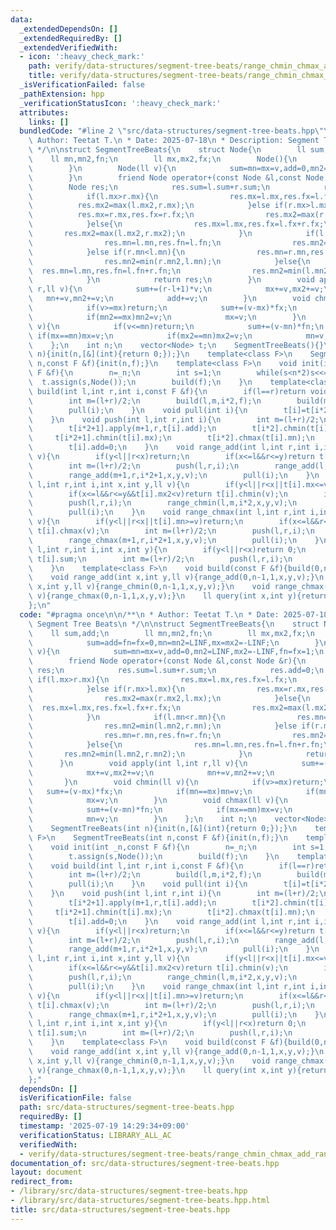 ```yaml
---
data:
  _extendedDependsOn: []
  _extendedRequiredBy: []
  _extendedVerifiedWith:
  - icon: ':heavy_check_mark:'
    path: verify/data-structures/segment-tree-beats/range_chmin_chmax_add_range_sum.test.cpp
    title: verify/data-structures/segment-tree-beats/range_chmin_chmax_add_range_sum.test.cpp
  _isVerificationFailed: false
  _pathExtension: hpp
  _verificationStatusIcon: ':heavy_check_mark:'
  attributes:
    links: []
  bundledCode: "#line 2 \"src/data-structures/segment-tree-beats.hpp\"\n\n/**\n *\
    \ Author: Teetat T.\n * Date: 2025-07-18\n * Description: Segment Tree Beats\n\
    \ */\n\nstruct SegmentTreeBeats{\n    struct Node{\n        ll sum,add;\n    \
    \    ll mn,mn2,fn;\n        ll mx,mx2,fx;\n        Node(){\n            sum=add=fn=fx=0,mn=mn2=LINF,mx=mx2=-LINF;\n\
    \        }\n        Node(ll v){\n            sum=mn=mx=v,add=0,mn2=LINF,mx2=-LINF,fn=fx=1;\n\
    \        }\n        friend Node operator+(const Node &l,const Node &r){\n    \
    \        Node res;\n            res.sum=l.sum+r.sum;\n            res.add=0;\n\
    \            if(l.mx>r.mx){\n                res.mx=l.mx,res.fx=l.fx;\n      \
    \          res.mx2=max(l.mx2,r.mx);\n            }else if(r.mx>l.mx){\n      \
    \          res.mx=r.mx,res.fx=r.fx;\n                res.mx2=max(r.mx2,l.mx);\n\
    \            }else{\n                res.mx=l.mx,res.fx=l.fx+r.fx;\n         \
    \       res.mx2=max(l.mx2,r.mx2);\n            }\n            if(l.mn<r.mn){\n\
    \                res.mn=l.mn,res.fn=l.fn;\n                res.mn2=min(l.mn2,r.mn);\n\
    \            }else if(r.mn<l.mn){\n                res.mn=r.mn,res.fn=r.fn;\n\
    \                res.mn2=min(r.mn2,l.mn);\n            }else{\n              \
    \  res.mn=l.mn,res.fn=l.fn+r.fn;\n                res.mn2=min(l.mn2,r.mn2);\n\
    \            }\n            return res;\n        }\n        void apply(int l,int\
    \ r,ll v){\n            sum+=(r-l+1)*v;\n            mx+=v,mx2+=v;\n         \
    \   mn+=v,mn2+=v;\n            add+=v;\n        }\n        void chmin(ll v){\n\
    \            if(v>=mx)return;\n            sum+=(v-mx)*fx;\n            if(mn==mx)mn=v;\n\
    \            if(mn2==mx)mn2=v;\n            mx=v;\n        }\n        void chmax(ll\
    \ v){\n            if(v<=mn)return;\n            sum+=(v-mn)*fn;\n           \
    \ if(mx==mn)mx=v;\n            if(mx2==mn)mx2=v;\n            mn=v;\n        }\n\
    \    };\n    int n;\n    vector<Node> t;\n    SegmentTreeBeats(){}\n    SegmentTreeBeats(int\
    \ n){init(n,[&](int){return 0;});}\n    template<class F>\n    SegmentTreeBeats(int\
    \ n,const F &f){init(n,f);}\n    template<class F>\n    void init(int _n,const\
    \ F &f){\n        n=_n;\n        int s=1;\n        while(s<n*2)s<<=1;\n      \
    \  t.assign(s,Node());\n        build(f);\n    }\n    template<class F>\n    void\
    \ build(int l,int r,int i,const F &f){\n        if(l==r)return void(t[i]=f(l));\n\
    \        int m=(l+r)/2;\n        build(l,m,i*2,f);\n        build(m+1,r,i*2+1,f);\n\
    \        pull(i);\n    }\n    void pull(int i){\n        t[i]=t[i*2]+t[i*2+1];\n\
    \    }\n    void push(int l,int r,int i){\n        int m=(l+r)/2;\n        t[i*2].apply(l,m,t[i].add);\n\
    \        t[i*2+1].apply(m+1,r,t[i].add);\n        t[i*2].chmin(t[i].mx);\n   \
    \     t[i*2+1].chmin(t[i].mx);\n        t[i*2].chmax(t[i].mn);\n        t[i*2+1].chmax(t[i].mn);\n\
    \        t[i].add=0;\n    }\n    void range_add(int l,int r,int i,int x,int y,ll\
    \ v){\n        if(y<l||r<x)return;\n        if(x<=l&&r<=y)return t[i].apply(l,r,v);\n\
    \        int m=(l+r)/2;\n        push(l,r,i);\n        range_add(l,m,i*2,x,y,v);\n\
    \        range_add(m+1,r,i*2+1,x,y,v);\n        pull(i);\n    }\n    void range_chmin(int\
    \ l,int r,int i,int x,int y,ll v){\n        if(y<l||r<x||t[i].mx<=v)return;\n\
    \        if(x<=l&&r<=y&&t[i].mx2<v)return t[i].chmin(v);\n        int m=(l+r)/2;\n\
    \        push(l,r,i);\n        range_chmin(l,m,i*2,x,y,v);\n        range_chmin(m+1,r,i*2+1,x,y,v);\n\
    \        pull(i);\n    }\n    void range_chmax(int l,int r,int i,int x,int y,ll\
    \ v){\n        if(y<l||r<x||t[i].mn>=v)return;\n        if(x<=l&&r<=y&&t[i].mn2>v)return\
    \ t[i].chmax(v);\n        int m=(l+r)/2;\n        push(l,r,i);\n        range_chmax(l,m,i*2,x,y,v);\n\
    \        range_chmax(m+1,r,i*2+1,x,y,v);\n        pull(i);\n    }\n    ll query(int\
    \ l,int r,int i,int x,int y){\n        if(y<l||r<x)return 0;\n        if(x<=l&&r<=y)return\
    \ t[i].sum;\n        int m=(l+r)/2;\n        push(l,r,i);\n        return query(l,m,i*2,x,y)+query(m+1,r,i*2+1,x,y);\n\
    \    }\n    template<class F>\n    void build(const F &f){build(0,n-1,1,f);}\n\
    \    void range_add(int x,int y,ll v){range_add(0,n-1,1,x,y,v);}\n    void range_chmin(int\
    \ x,int y,ll v){range_chmin(0,n-1,1,x,y,v);}\n    void range_chmax(int x,int y,ll\
    \ v){range_chmax(0,n-1,1,x,y,v);}\n    ll query(int x,int y){return query(0,n-1,1,x,y);}\n\
    };\n"
  code: "#pragma once\n\n/**\n * Author: Teetat T.\n * Date: 2025-07-18\n * Description:\
    \ Segment Tree Beats\n */\n\nstruct SegmentTreeBeats{\n    struct Node{\n    \
    \    ll sum,add;\n        ll mn,mn2,fn;\n        ll mx,mx2,fx;\n        Node(){\n\
    \            sum=add=fn=fx=0,mn=mn2=LINF,mx=mx2=-LINF;\n        }\n        Node(ll\
    \ v){\n            sum=mn=mx=v,add=0,mn2=LINF,mx2=-LINF,fn=fx=1;\n        }\n\
    \        friend Node operator+(const Node &l,const Node &r){\n            Node\
    \ res;\n            res.sum=l.sum+r.sum;\n            res.add=0;\n           \
    \ if(l.mx>r.mx){\n                res.mx=l.mx,res.fx=l.fx;\n                res.mx2=max(l.mx2,r.mx);\n\
    \            }else if(r.mx>l.mx){\n                res.mx=r.mx,res.fx=r.fx;\n\
    \                res.mx2=max(r.mx2,l.mx);\n            }else{\n              \
    \  res.mx=l.mx,res.fx=l.fx+r.fx;\n                res.mx2=max(l.mx2,r.mx2);\n\
    \            }\n            if(l.mn<r.mn){\n                res.mn=l.mn,res.fn=l.fn;\n\
    \                res.mn2=min(l.mn2,r.mn);\n            }else if(r.mn<l.mn){\n\
    \                res.mn=r.mn,res.fn=r.fn;\n                res.mn2=min(r.mn2,l.mn);\n\
    \            }else{\n                res.mn=l.mn,res.fn=l.fn+r.fn;\n         \
    \       res.mn2=min(l.mn2,r.mn2);\n            }\n            return res;\n  \
    \      }\n        void apply(int l,int r,ll v){\n            sum+=(r-l+1)*v;\n\
    \            mx+=v,mx2+=v;\n            mn+=v,mn2+=v;\n            add+=v;\n \
    \       }\n        void chmin(ll v){\n            if(v>=mx)return;\n         \
    \   sum+=(v-mx)*fx;\n            if(mn==mx)mn=v;\n            if(mn2==mx)mn2=v;\n\
    \            mx=v;\n        }\n        void chmax(ll v){\n            if(v<=mn)return;\n\
    \            sum+=(v-mn)*fn;\n            if(mx==mn)mx=v;\n            if(mx2==mn)mx2=v;\n\
    \            mn=v;\n        }\n    };\n    int n;\n    vector<Node> t;\n    SegmentTreeBeats(){}\n\
    \    SegmentTreeBeats(int n){init(n,[&](int){return 0;});}\n    template<class\
    \ F>\n    SegmentTreeBeats(int n,const F &f){init(n,f);}\n    template<class F>\n\
    \    void init(int _n,const F &f){\n        n=_n;\n        int s=1;\n        while(s<n*2)s<<=1;\n\
    \        t.assign(s,Node());\n        build(f);\n    }\n    template<class F>\n\
    \    void build(int l,int r,int i,const F &f){\n        if(l==r)return void(t[i]=f(l));\n\
    \        int m=(l+r)/2;\n        build(l,m,i*2,f);\n        build(m+1,r,i*2+1,f);\n\
    \        pull(i);\n    }\n    void pull(int i){\n        t[i]=t[i*2]+t[i*2+1];\n\
    \    }\n    void push(int l,int r,int i){\n        int m=(l+r)/2;\n        t[i*2].apply(l,m,t[i].add);\n\
    \        t[i*2+1].apply(m+1,r,t[i].add);\n        t[i*2].chmin(t[i].mx);\n   \
    \     t[i*2+1].chmin(t[i].mx);\n        t[i*2].chmax(t[i].mn);\n        t[i*2+1].chmax(t[i].mn);\n\
    \        t[i].add=0;\n    }\n    void range_add(int l,int r,int i,int x,int y,ll\
    \ v){\n        if(y<l||r<x)return;\n        if(x<=l&&r<=y)return t[i].apply(l,r,v);\n\
    \        int m=(l+r)/2;\n        push(l,r,i);\n        range_add(l,m,i*2,x,y,v);\n\
    \        range_add(m+1,r,i*2+1,x,y,v);\n        pull(i);\n    }\n    void range_chmin(int\
    \ l,int r,int i,int x,int y,ll v){\n        if(y<l||r<x||t[i].mx<=v)return;\n\
    \        if(x<=l&&r<=y&&t[i].mx2<v)return t[i].chmin(v);\n        int m=(l+r)/2;\n\
    \        push(l,r,i);\n        range_chmin(l,m,i*2,x,y,v);\n        range_chmin(m+1,r,i*2+1,x,y,v);\n\
    \        pull(i);\n    }\n    void range_chmax(int l,int r,int i,int x,int y,ll\
    \ v){\n        if(y<l||r<x||t[i].mn>=v)return;\n        if(x<=l&&r<=y&&t[i].mn2>v)return\
    \ t[i].chmax(v);\n        int m=(l+r)/2;\n        push(l,r,i);\n        range_chmax(l,m,i*2,x,y,v);\n\
    \        range_chmax(m+1,r,i*2+1,x,y,v);\n        pull(i);\n    }\n    ll query(int\
    \ l,int r,int i,int x,int y){\n        if(y<l||r<x)return 0;\n        if(x<=l&&r<=y)return\
    \ t[i].sum;\n        int m=(l+r)/2;\n        push(l,r,i);\n        return query(l,m,i*2,x,y)+query(m+1,r,i*2+1,x,y);\n\
    \    }\n    template<class F>\n    void build(const F &f){build(0,n-1,1,f);}\n\
    \    void range_add(int x,int y,ll v){range_add(0,n-1,1,x,y,v);}\n    void range_chmin(int\
    \ x,int y,ll v){range_chmin(0,n-1,1,x,y,v);}\n    void range_chmax(int x,int y,ll\
    \ v){range_chmax(0,n-1,1,x,y,v);}\n    ll query(int x,int y){return query(0,n-1,1,x,y);}\n\
    };"
  dependsOn: []
  isVerificationFile: false
  path: src/data-structures/segment-tree-beats.hpp
  requiredBy: []
  timestamp: '2025-07-19 14:29:34+09:00'
  verificationStatus: LIBRARY_ALL_AC
  verifiedWith:
  - verify/data-structures/segment-tree-beats/range_chmin_chmax_add_range_sum.test.cpp
documentation_of: src/data-structures/segment-tree-beats.hpp
layout: document
redirect_from:
- /library/src/data-structures/segment-tree-beats.hpp
- /library/src/data-structures/segment-tree-beats.hpp.html
title: src/data-structures/segment-tree-beats.hpp
---
```

